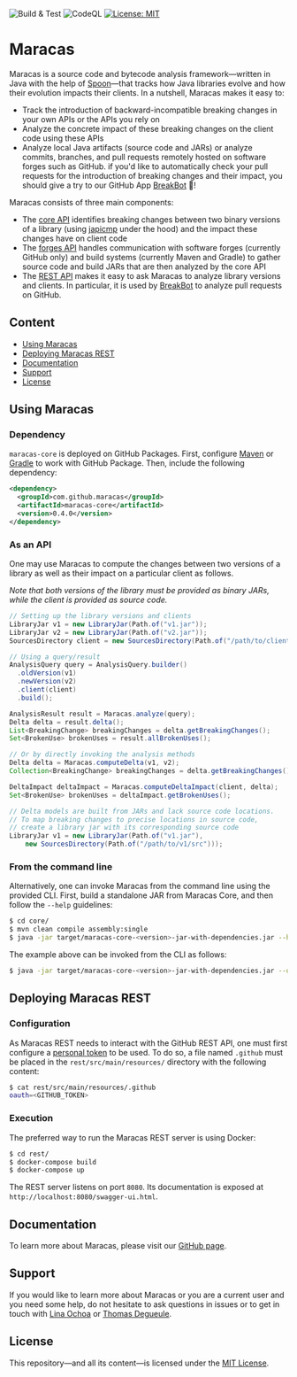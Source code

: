 ![Build & Test](https://github.com/alien-tools/maracas/actions/workflows/build.yml/badge.svg?branch=main) ![CodeQL](https://github.com/alien-tools/maracas/actions/workflows/codeql-analysis.yml/badge.svg?branch=main) [![License: MIT](https://img.shields.io/badge/License-MIT-yellow.svg)](https://opensource.org/licenses/MIT)

# Maracas

Maracas is a source code and bytecode analysis framework—written in Java with the help of [Spoon](https://github.com/INRIA/Spoon)—that tracks how Java libraries evolve and how their evolution impacts their clients. In a nutshell, Maracas makes it easy to:

  - Track the introduction of backward-incompatible breaking changes in your own APIs or the APIs you rely on
  - Analyze the concrete impact of these breaking changes on the client code using these APIs
  - Analyze local Java artifacts (source code and JARs) or analyze commits, branches, and pull requests remotely hosted on software forges such as GitHub. if you'd like to automatically check your pull requests for the introduction of breaking changes and their impact, you should give a try to our GitHub App [BreakBot](https://github.com/alien-tools/breakbot) :robot:!

Maracas consists of three main components:

  - The [core API](core/) identifies breaking changes between two binary versions of a library (using [japicmp](https://github.com/siom79/japicmp) under the hood) and the impact these changes have on client code
  - The [forges API](forges/) handles communication with software forges (currently GitHub only) and build systems (currently Maven and Gradle) to gather source code and build JARs that are then analyzed by the core API
  - The [REST API](rest/) makes it easy to ask Maracas to analyze library versions and clients. In particular, it is used by [BreakBot](https://github.com/alien-tools/breakbot) to analyze pull requests on GitHub.

## Content

- [Using Maracas](#using-maracas)
- [Deploying Maracas REST](#deploying-maracas-rest)
- [Documentation](#documentation)
- [Support](#support)
- [License](#license)


## Using Maracas

### Dependency

`maracas-core` is deployed on GitHub Packages.
First, configure [Maven](https://docs.github.com/en/packages/working-with-a-github-packages-registry/working-with-the-apache-maven-registry) or [Gradle](https://docs.github.com/en/packages/working-with-a-github-packages-registry/working-with-the-gradle-registry) to work with GitHub Package.
Then, include the following dependency:

```xml
<dependency>
  <groupId>com.github.maracas</groupId>
  <artifactId>maracas-core</artifactId>
  <version>0.4.0</version>
</dependency>
```

### As an API
One may use Maracas to compute the changes between two versions of a library as well as their impact on a particular client as follows.

*Note that both versions of the library must be provided as binary JARs, while the client is provided as source code.*

```java
// Setting up the library versions and clients
LibraryJar v1 = new LibraryJar(Path.of("v1.jar"));
LibraryJar v2 = new LibraryJar(Path.of("v2.jar"));
SourcesDirectory client = new SourcesDirectory(Path.of("/path/to/client"));

// Using a query/result
AnalysisQuery query = AnalysisQuery.builder()
  .oldVersion(v1)
  .newVersion(v2)
  .client(client)
  .build();

AnalysisResult result = Maracas.analyze(query);
Delta delta = result.delta();
List<BreakingChange> breakingChanges = delta.getBreakingChanges();
Set<BrokenUse> brokenUses = result.allBrokenUses();

// Or by directly invoking the analysis methods
Delta delta = Maracas.computeDelta(v1, v2);
Collection<BreakingChange> breakingChanges = delta.getBreakingChanges();

DeltaImpact deltaImpact = Maracas.computeDeltaImpact(client, delta);
Set<BrokenUse> brokenUses = deltaImpact.getBrokenUses();

// Delta models are built from JARs and lack source code locations.
// To map breaking changes to precise locations in source code,
// create a library jar with its corresponding source code
LibraryJar v1 = new LibraryJar(Path.of("v1.jar"),
	new SourcesDirectory(Path.of("/path/to/v1/src")));
```

### From the command line
Alternatively, one can invoke Maracas from the command line using the provided CLI.
First, build a standalone JAR from Maracas Core, and then follow the `--help` guidelines:

```bash
$ cd core/
$ mvn clean compile assembly:single
$ java -jar target/maracas-core-<version>-jar-with-dependencies.jar --help
```

The example above can be invoked from the CLI as follows:

```bash
$ java -jar target/maracas-core-<version>-jar-with-dependencies.jar --old v1.jar --new v2.jar --client /path/to/client/src/main/java
```

## Deploying Maracas REST

### Configuration
As Maracas REST needs to interact with the GitHub REST API, one must first configure a [personal token](https://docs.github.com/en/authentication/keeping-your-account-and-data-secure/creating-a-personal-access-token) to be used.
To do so, a file named `.github` must be placed in the `rest/src/main/resources/` directory with the following content:

```bash
$ cat rest/src/main/resources/.github
oauth=<GITHUB_TOKEN>
```

### Execution
The preferred way to run the Maracas REST server is using Docker:
```bash
$ cd rest/
$ docker-compose build
$ docker-compose up
```

The REST server listens on port `8080`. Its documentation is exposed at `http://localhost:8080/swagger-ui.html`.


## Documentation
To learn more about Maracas, please visit our [GitHub page](https://alien-tools.github.io/maracas/).


## Support
If you would like to learn more about Maracas or you are a current user and you need some help, do not hesitate to ask questions in issues or to get in touch with [Lina Ochoa](https://github.com/lmove) or [Thomas Degueule](https://github.com/tdegueul).

## License
This repository—and all its content—is licensed under the [MIT License](https://choosealicense.com/licenses/mit/).  
